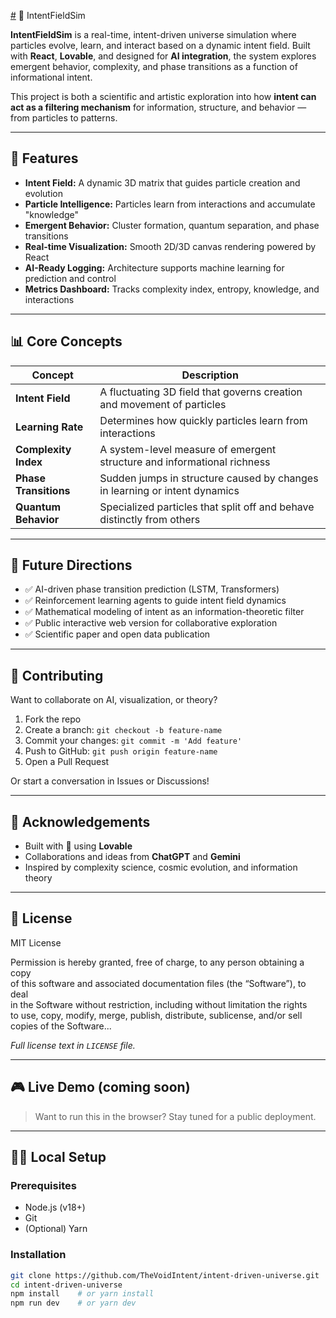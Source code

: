 [#](url) 🌌 IntentFieldSim

**IntentFieldSim** is a real-time, intent-driven universe simulation where particles evolve, learn, and interact based on a dynamic intent field. Built with **React**, **Lovable**, and designed for **AI integration**, the system explores emergent behavior, complexity, and phase transitions as a function of informational intent.

This project is both a scientific and artistic exploration into how **intent can act as a filtering mechanism** for information, structure, and behavior — from particles to patterns.

---

## 🚀 Features

- **Intent Field:** A dynamic 3D matrix that guides particle creation and evolution
- **Particle Intelligence:** Particles learn from interactions and accumulate "knowledge"
- **Emergent Behavior:** Cluster formation, quantum separation, and phase transitions
- **Real-time Visualization:** Smooth 2D/3D canvas rendering powered by React
- **AI-Ready Logging:** Architecture supports machine learning for prediction and control
- **Metrics Dashboard:** Tracks complexity index, entropy, knowledge, and interactions

---
## 📊 Core Concepts

| Concept             | Description                                                                 |
|---------------------|-----------------------------------------------------------------------------|
| **Intent Field**     | A fluctuating 3D field that governs creation and movement of particles      |
| **Learning Rate**    | Determines how quickly particles learn from interactions                   |
| **Complexity Index** | A system-level measure of emergent structure and informational richness    |
| **Phase Transitions**| Sudden jumps in structure caused by changes in learning or intent dynamics |
| **Quantum Behavior** | Specialized particles that split off and behave distinctly from others      |

---

## 🧠 Future Directions

- ✅ AI-driven phase transition prediction (LSTM, Transformers)
- ✅ Reinforcement learning agents to guide intent field dynamics
- ✅ Mathematical modeling of intent as an information-theoretic filter
- ✅ Public interactive web version for collaborative exploration
- ✅ Scientific paper and open data publication

---

## 🤝 Contributing

Want to collaborate on AI, visualization, or theory?

1. Fork the repo
2. Create a branch: `git checkout -b feature-name`
3. Commit your changes: `git commit -m 'Add feature'`
4. Push to GitHub: `git push origin feature-name`
5. Open a Pull Request

Or start a conversation in Issues or Discussions!

---

## 🙌 Acknowledgements

- Built with 💜 using **Lovable**
- Collaborations and ideas from **ChatGPT** and **Gemini**
- Inspired by complexity science, cosmic evolution, and information theory

---

## 📜 License

MIT License

Permission is hereby granted, free of charge, to any person obtaining a copy  
of this software and associated documentation files (the “Software”), to deal  
in the Software without restriction, including without limitation the rights  
to use, copy, modify, merge, publish, distribute, sublicense, and/or sell  
copies of the Software...

*Full license text in `LICENSE` file.*

---

## 🎮 Live Demo (coming soon)
> Want to run this in the browser? Stay tuned for a public deployment.

---

## 🧑‍💻 Local Setup

### Prerequisites
- Node.js (v18+)
- Git
- (Optional) Yarn

### Installation

```bash
git clone https://github.com/TheVoidIntent/intent-driven-universe.git
cd intent-driven-universe
npm install    # or yarn install
npm run dev    # or yarn dev
